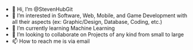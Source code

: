 - 👋 Hi, I’m @StevenHubGit
- 👀 I’m interested in Software, Web, Mobile, and Game Development with all their aspects (ex: Graphic/Design, Database, Coding, etc.)
- 🌱 I’m currently learning Machine Learning
- 💞️ I’m looking to collaborate on Projects of any kind from small to large
- 📫 How to reach me is via email

<!---
StevenHubGit/StevenHubGit is a ✨ special ✨ repository because its `README.md` (this file) appears on your GitHub profile.
You can click the Preview link to take a look at your changes.
--->
